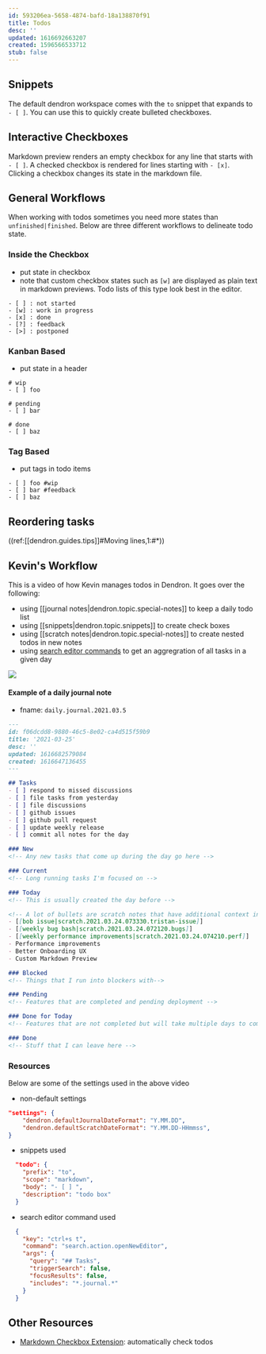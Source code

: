 ```yaml
---
id: 593206ea-5658-4874-bafd-18a138870f91
title: Todos
desc: ''
updated: 1616692663207
created: 1596566533712
stub: false
---
```

## Snippets

The default dendron workspace comes with the `to` snippet that expands to `- [ ]`. You can use this to quickly create bulleted checkboxes. 

## Interactive Checkboxes

Markdown preview renders an empty checkbox for any line that starts with `- [ ]`. A checked checkbox is rendered for lines starting with `- [x]`. Clicking a checkbox changes its state in the markdown file.

## General Workflows

When working with todos sometimes you need more states than `unfinished|finished`. Below are three different workflows to delineate todo state. 

### Inside the Checkbox

- put state in checkbox
- note that custom checkbox states such as `[w]` are displayed as plain text in markdown previews. Todo lists of this type look best in the editor.

```
- [ ] : not started
- [w] : work in progress
- [x] : done
- [?] : feedback
- [>] : postponed
```

### Kanban Based

- put state in a header

```
# wip
- [ ] foo

# pending
- [ ] bar

# done
- [ ] baz
```

### Tag Based

- put tags in todo items

```
- [ ] foo #wip
- [ ] bar #feedback
- [ ] baz
```

## Reordering tasks

((ref:[[dendron.guides.tips]]#Moving lines,1:#*))

## Kevin's Workflow

This is a video of how Kevin manages todos in Dendron. It goes over the following:

- using [[journal notes|dendron.topic.special-notes]] to keep a daily todo list
- using [[snippets|dendron.topic.snippets]] to create check boxes
- using [[scratch notes|dendron.topic.special-notes]] to create nested todos in new notes
- using [search editor commands](https://code.visualstudio.com/updates/v1_47#_new-search-editor-command-arguments) to get an aggregration of all tasks in a given day

<a href="https://www.loom.com/share/88cfdc3e900a4f4eadf7b14429e01d65"> 
<img style="" src="https://cdn.loom.com/sessions/thumbnails/88cfdc3e900a4f4eadf7b14429e01d65-with-play.gif"> 
</a>

#### Example of a daily journal note

- fname: `daily.journal.2021.03.5`
```md
---
id: f06dcdd8-9880-46c5-8e02-ca4d515f59b9
title: '2021-03-25'
desc: ''
updated: 1616682579084
created: 1616647136455
---

## Tasks
- [ ] respond to missed discussions
- [ ] file tasks from yesterday
- [ ] file discussions
- [ ] github issues
- [ ] github pull request
- [ ] update weekly release
- [ ] commit all notes for the day

### New
<!-- Any new tasks that come up during the day go here -->

### Current
<!-- Long running tasks I'm focused on -->

### Today
<!-- This is usually created the day before -->

<!-- A lot of bullets are scratch notes that have additional context inside the note -->
- [[bob issue|scratch.2021.03.24.073330.tristan-issue]]
- [[weekly bug bash|scratch.2021.03.24.072120.bugs]]
- [[weekly performance improvements|scratch.2021.03.24.074210.perf]]
- Performance improvements
- Better Onboarding UX
- Custom Markdown Preview

### Blocked
<!-- Things that I run into blockers with-->

### Pending 
<!-- Features that are completed and pending deployment -->

### Done for Today
<!-- Features that are not completed but will take multiple days to complete -->

### Done
<!-- Stuff that I can leave here -->
```

### Resources

Below are some of the settings used in the above video

- non-default settings

```json
"settings": {
    "dendron.defaultJournalDateFormat": "Y.MM.DD",
    "dendron.defaultScratchDateFormat": "Y.MM.DD-HHmmss",
}
```

- snippets used

```json
  "todo": {
    "prefix": "to",
    "scope": "markdown",
    "body": "- [ ] ",
    "description": "todo box"
  }
```

- search editor command used

```json
  {
    "key": "ctrl+s t",
    "command": "search.action.openNewEditor",
    "args": {
      "query": "## Tasks",
      "triggerSearch": false,
      "focusResults": false,
      "includes": "*.journal.*"
    }
  }
```


## Other Resources

- [Markdown Checkbox Extension](https://marketplace.visualstudio.com/items?itemName=PKief.markdown-checkbox): automatically check todos

